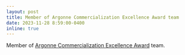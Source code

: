 ```yaml
---
layout: post
title: Member of Argonne Commercialization Excellence Award team
date: 2023-11-28 8:59:00-0400
inline: true
---
```


Member of [Argonne Commercialization Excellence Award](https://www.alcf.anl.gov/news/alcf-researchers-receive-argonne-commercialization-excellence-award-swift-collaboration) team.